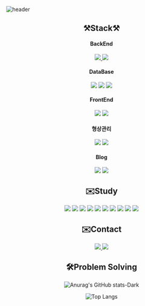 ![header](https://capsule-render.vercel.app/api?type=slice&color=auto&height=200&section=header&text=Hi,%20There😊&fontSize=40&desc=I'm%20SeungWoo&descSize=30&rotate=13&fontAlign=72&fontAlignY=21&descAlign=77&descAlignY=41&animation=twinkling)

<div align=center>

**⚒️Stack⚒️** 
---
<div>
  <h4>BackEnd</h4>
  <a href="https://www.oracle.com/kr/java/technologies/downloads/#java11">
      <img src="https://img.shields.io/badge/JAVA-007396?style=flat-square&logo=java&logoColor=white">
  </a>
<!--   <img src="https://img.shields.io/badge/Android-3DDC84?style=flat-square&logo=Android&logoColor=white"/> -->
  <img src="https://img.shields.io/badge/Spring boot-6DB33F?style=flat-square&logo=Spring boot&logoColor=white"/>
</div>
  
<div>
  <h4>DataBase</h4>
  <img src="https://img.shields.io/badge/oracle-F80000?style=flat-square&logo=oracle&logoColor=white">
  <img src="https://img.shields.io/badge/mysql-4479A1?style=flat-square&logo=mysql&logoColor=white">
  <img src="https://img.shields.io/badge/mariaDB-003545?style=flat-square&logo=mariaDB&logoColor=white">
</div>

<div>
  <h4>FrontEnd</h4>
  <img src="https://img.shields.io/badge/javascript-F7DF1E?style=flat-square&logo=javascript&logoColor=black">
  <img src="https://img.shields.io/badge/jquery-0769AD?style=flat-square&logo=jquery&logoColor=white">
</div>

<div>
  <h4>형상관리</h4>
  <img src="https://img.shields.io/badge/github-181717?style=flat-square&logo=github&logoColor=white">
  <img src="https://img.shields.io/badge/gitlab-FC6D26?style=flat-square&logo=gitlab&logoColor=white">
</div>
  
<div>
  <h4>Blog</h4>
  <img src="https://img.shields.io/badge/hugo-FF4088?style=flat-square&logo=hugo&logoColor=white">
  <img src="https://img.shields.io/badge/go-00ADD8?style=flat-square&logo=go&logoColor=white">
</div>

**✉️Study**  
---
<img src="https://img.shields.io/badge/Linux-FCC624?style=flat-square&logo=Linux&logoColor=white">
<img src="https://img.shields.io/badge/Docker-2496ED?style=flat-square&logo=Docker&logoColor=white">
<img src="https://img.shields.io/badge/AWS-232F3E?style=flat-square&logo=amazonwebservices&logoColor=white">
<img src="https://img.shields.io/badge/Terraform-844FBA?style=flat-square&logo=Terraform&logoColor=white">
<img src="https://img.shields.io/badge/Ansible-EE0000?style=flat-square&logo=Ansible&logoColor=white">
<img src="https://img.shields.io/badge/Jenkins-D24939?style=flat-square&logo=Jenkins&logoColor=white">
<img src="https://img.shields.io/badge/Nginx-009639?style=flat-square&logo=Nginx&logoColor=white">
<img src="https://img.shields.io/badge/Kubernetes-326CE5?style=flat-square&logo=Kubernetes&logoColor=white">
<img src="https://img.shields.io/badge/ArgoCD-EF7B4D?style=flat-square&logo=Argo&logoColor=white">
<img src="https://img.shields.io/badge/Git-Hub Actions-2088FF?style=flat-square&logo=githubactions&logoColor=white">


**✉️Contact**  
---
<a href="mailto:csw980928@gmail.com">
  <img src="https://img.shields.io/badge/Gmail-d14836?style=flat-square&logo=Gmail&logoColor=white&link=csw980928@gmail.com"/>
</a>
<a href="mailto:developer_seung_woo@naver.com">
  <img src="https://img.shields.io/badge/naver-03C75A?style=flat-square&logo=naver&logoColor=white&link=developer_seung_woo@naver.com"/>
</a>


**🛠️Problem Solving**
---
![Anurag's GitHub stats-Dark](https://github-readme-stats.vercel.app/api?username=ChoiSeungWoo98&show_icons=true&theme=radical&count_private=true)

![Top Langs](https://github-readme-stats.vercel.app/api/top-langs/?username=ChoiSeungWoo98&langs_count=5&layout=compact&theme=dark)
</div>
